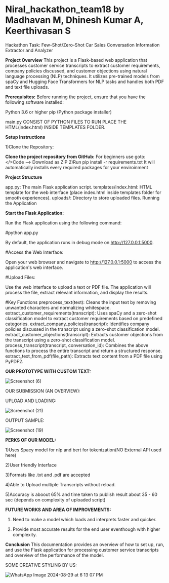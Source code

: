 # Niral_hackathon_team18 by Madhavan M, Dhinesh Kumar A, Keerthivasan S
Hackathon Task: Few-Shot/Zero-Shot Car Sales Conversation Information Extractor and Analyzer

**Project Overview**
This project is a Flask-based web application that processes customer service transcripts to extract customer requirements, company policies discussed, and customer objections using natural language processing (NLP) techniques. It utilizes pre-trained models from spaCy and Hugging Face Transformers for NLP tasks and handles both PDF and text file uploads.

**Prerequisites:**
Before running the project, ensure that you have the following software installed:

Python 3.6 or higher
pip (Python package installer)

main.py CONSIST OF PYTHON FILES TO RUN PLACE THE HTML(index.html) INSIDE TEMPLATES FOLDER.

**Setup Instructions**

1)Clone the Repository:

**Clone the project repository from GitHub:**
For beginners use goto: </>Code --> Download as ZIP 
2)Run pip install -r requirements.txt 
It will automatically installs every required packages for your enviroinment

**Project Structure**

app.py: The main Flask application script.
templates/index.html: HTML template for the web interface (place index.html inside templates folder for smooth experiences).
uploads/: Directory to store uploaded files.
Running the Application

**Start the Flask Application:**

Run the Flask application using the following command:

#python app.py

By default, the application runs in debug mode on http://127.0.0.1:5000.

#Access the Web Interface:

Open your web browser and navigate to http://127.0.0.1:5000 to access the application's web interface.

#Upload Files:

Use the web interface to upload a text or PDF file. The application will process the file, extract relevant information, and display the results.

#Key Functions
preprocess_text(text): Cleans the input text by removing unwanted characters and normalizing whitespace.
extract_customer_requirements(transcript): Uses spaCy and a zero-shot classification model to extract customer requirements based on predefined categories.
extract_company_policies(transcript): Identifies company policies discussed in the transcript using a zero-shot classification model.
extract_customer_objections(transcript): Extracts customer objections from the transcript using a zero-shot classification model.
process_transcript(transcript, conversation_id): Combines the above functions to process the entire transcript and return a structured response.
extract_text_from_pdf(file_path): Extracts text content from a PDF file using PyPDF2.



**OUR PROTOTYPE WITH CUSTOM TEXT:**

![Screenshot (6)](https://github.com/user-attachments/assets/4d266bf1-ed2a-4291-9b22-ce960480c6d4)

OUR SUBMISSION (AN OVERVIEW):

UPLOAD AND LOADING:

![Screenshot (21)](https://github.com/user-attachments/assets/98c551b3-8fc3-4e43-b191-b29d7a1c26f1)

OUTPUT SAMPLE:

![Screenshot (19)](https://github.com/user-attachments/assets/0e46c72a-3337-4ceb-aafd-045b0c55c6a4)



**PERKS OF OUR MODEL:**

1)Uses Spacy model for nlp and bert for tokenization(NO External API used here)

2)User friendly Interface 

3)Formats like .txt and .pdf are accepted 

4)Able to Upload multiple Transcripts without reload.

5)Accuracy is aboout 65% and time taken to publish result about 35 - 60 sec (depends on complexity of uploaded script)

**FUTURE WORKS AND AREA OF IMPROVEMENTS:**
1) Need to make a model which loads and interprets faster and quicker.

2) Provide most accurate results for the end user eventhough with higher complexity.


**Conclusion**
This documentation provides an overview of how to set up, run, and use the Flask application for processing customer service transcripts and overview of the performance of the model. 

SOME CREATIVE STYLING BY US:

![WhatsApp Image 2024-08-29 at 6 13 07 PM](https://github.com/user-attachments/assets/caee67c8-c386-4f33-8740-9843dca13ae2)
